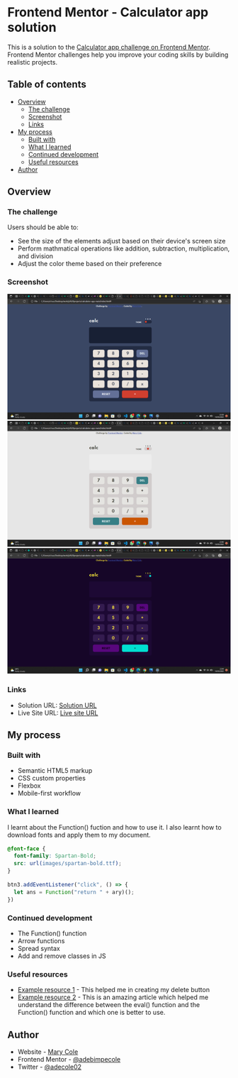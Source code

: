 # Frontend Mentor - Calculator app solution

This is a solution to the [Calculator app challenge on Frontend Mentor](https://www.frontendmentor.io/challenges/calculator-app-9lteq5N29). Frontend Mentor challenges help you improve your coding skills by building realistic projects. 

## Table of contents

- [Overview](#overview)
  - [The challenge](#the-challenge)
  - [Screenshot](#screenshot)
  - [Links](#links)
- [My process](#my-process)
  - [Built with](#built-with)
  - [What I learned](#what-i-learned)
  - [Continued development](#continued-development)
  - [Useful resources](#useful-resources)
- [Author](#author)


## Overview

### The challenge

Users should be able to:

- See the size of the elements adjust based on their device's screen size
- Perform mathmatical operations like addition, subtraction, multiplication, and division
- Adjust the color theme based on their preference

### Screenshot

![](design/Screenshot%201.png)
![](design/Screenshot%202.png)
![](design/Screenshot%203.png)

### Links

- Solution URL: [Solution URL](https://github.com/adebimpecole/calculator-app-main.git)
- Live Site URL: [Live site URL ](https://sparkly-bublanina-4e712a.netlify.app/)

## My process

### Built with

- Semantic HTML5 markup
- CSS custom properties
- Flexbox
- Mobile-first workflow



### What I learned

I learnt about the Function() fuction and how to use it. I also learnt how to download fonts and apply them to my document.

```css
@font-face {
  font-family: Spartan-Bold;
  src: url(images/spartan-bold.ttf);
}
```
```js
btn3.addEventListener("click", () => {
  let ans = Function("return " + ary)();
})
```


### Continued development

- The Function() function 
- Arrow functions
- Spread syntax
- Add and remove classes in JS

### Useful resources

- [Example resource 1](https://masteringjs.io/tutorials/fundamentals/remove-last-character#) - This helped me in creating my delete button
- [Example resource 2](https://www.educative.io/edpresso/eval-vs-function-in-javascript) - This is an amazing article which helped me understand the difference between the eval() function and the Function() function and which one is better to use.


## Author

- Website - [Mary Cole](https://sparkly-bublanina-4e712a.netlify.app/)
- Frontend Mentor - [@adebimpecole](https://www.frontendmentor.io/profile/adebimpecole)
- Twitter - [@adecole02](https://twitter.com/adecole02)

